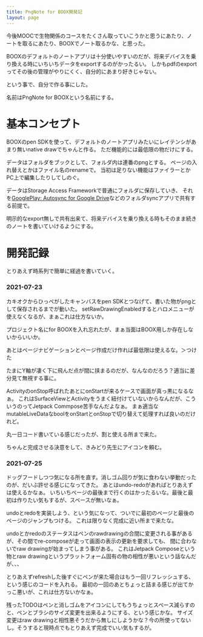 ```yaml
---
title: PngNote for BOOX開発記
layout: page
---
```

今後MOOCで生物関係のコースをたくさん取っていこうかと思うにあたり、ノートを取るにあたり、BOOXでノート取るかな、と思った。

BOOXのデフォルトのノートアプリは十分使いやすいのだが、将来デバイスを乗り換える時にいちいちデータをexportするのがかったるい。
しかもpdfのexportってその後の管理がやりにくく、自分的にあまり好きじゃない。

という事で、自分で作る事にした。

名前はPngNote for BOOXという名前にする。

# 基本コンセプト

BOOXのpen SDKを使って、デフォルトのノートアプリみたいにレイテンシがあまり無いnative drawでちゃんと作る。
ただ機能的には最低限の物だけにする。

データはフォルダをブックとして、フォルダ内は連番のpngとする。
ページの入れ替えとかはファイル名のrenameで。
当初は足りない機能はファイラーとかPC上で編集したりしてしのぐ。

データはStorage Access Frameworkで普通にフォルダに保存していき、
それを[GooglePlay: Autosync for Google Drive](https://play.google.com/store/apps/details?id=com.ttxapps.drivesync)などのフォルダsyncアプリで共有する前提で。

明示的なexport無しで共有出来て、将来デバイスを乗り換える時もそのまま続きのノートを書いていけるようにする。

# 開発記録

とりあえず時系列で簡単に経過を書いていく。

### 2021-07-23

カキオクからひっぺがしたキャンバスをpen SDKとつなげて、書いた物がpngとして保存されるまでが動いた。
setRawDrawingEnabledするとハロメニューが使えなくなるが、まぁこれは仕方ないか。

プロジェクト名にfor BOOXを入れ忘れたが、まぁ当面はBOOX用しか存在しないからいいか。

あとはページナビゲーションとページ作成だけ作れば最低限は使えるな。＞つけた

たまにY軸が凄く下に飛んだ点が間に挟まるのだが、なんなのだろう？適当に差分見て無視する事に。

ActivityのonStop呼ばれたあとにonStartが来るケースで画面が真っ黒になるなぁ。
これはSurfaceViewとActivityをうまく紐付けていないからなんだが、こういうのってJetpack Commpose苦手なんだよなぁ。
まぁ適当なmutableLiveDataなboolをonStartとonStopで切り替えて処理すれば良いのだけれど。

丸一日コード書いている感じだったが、割と使える所まで来た。

ちゃんと完成させる決意をして、きみどり先生にアイコンを頼む。

### 2021-07-25

ドッグフードしつつ気になる所を直す。消しゴム回りが気に食わない挙動だったのが、だいぶ許せる感じになってきた。
あとはundo-redoがあればとりあえずは使えるかなぁ。
いちいちページの最後まで行くのはかったるいな。最後と最初は作りたい気もするが、スペースが無いなぁ。

undoとredoを実装しよう、という気になって、ついでに最初のページと最後のページのジャンプもつける。
これは限りなく完成に近い所まで来たな。

undoとかredoのステータスはペンのrawdrawingの合間に変更される事があるが、その間でre-composeが走って画面の表示の更新を要求しても、
間に合わないでraw drawingが始まってしまう事がある。
これはJetpack Composeという物とraw drawingというプラットフォーム固有の物の相性が悪いという話なんだが、、、

とりあえずrefreshした後すぐにペンが来た場合はもう一回リフレッシュする、という感じのコードを入れる。
最初の一回のあとちょっと詰まる感じが出てかっこ悪いが、これは仕方ないかなぁ。

残ったTODOはペンと消しゴムをアイコンにしてもうちょっとスペース減らすのと、ペンとブラシのサイズ変更を出来るようにする、という感じかな。
サイズ変更はraw drawingと相性悪そうだから無しにしようかな？今の所使ってないし。そうすると現時点でもとりあえず完成でいい気もするが。